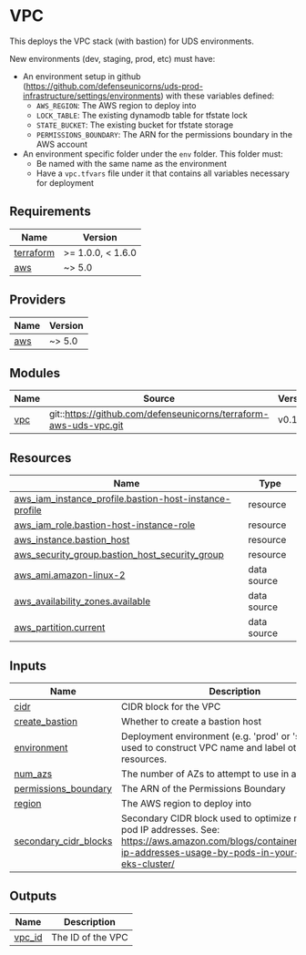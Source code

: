 # VPC

This deploys the VPC stack (with bastion) for UDS environments.

New environments (dev, staging, prod, etc) must have:
- An environment setup in github (https://github.com/defenseunicorns/uds-prod-infrastructure/settings/environments) with these variables defined:
  - `AWS_REGION`: The AWS region to deploy into
  - `LOCK_TABLE`: The existing dynamodb table for tfstate lock
  - `STATE_BUCKET`: The existing bucket for tfstate storage
  - `PERMISSIONS_BOUNDARY`: The ARN for the permissions boundary in the AWS account
- An environment specific folder under the `env` folder. This folder must:
  - Be named with the same name as the environment
  - Have a `vpc.tfvars` file under it that contains all variables necessary for deployment

<!-- BEGIN_TF_DOCS -->
## Requirements

| Name | Version |
|------|---------|
| <a name="requirement_terraform"></a> [terraform](#requirement\_terraform) | >= 1.0.0, < 1.6.0 |
| <a name="requirement_aws"></a> [aws](#requirement\_aws) | ~> 5.0 |

## Providers

| Name | Version |
|------|---------|
| <a name="provider_aws"></a> [aws](#provider\_aws) | ~> 5.0 |

## Modules

| Name | Source | Version |
|------|--------|---------|
| <a name="module_vpc"></a> [vpc](#module\_vpc) | git::https://github.com/defenseunicorns/terraform-aws-uds-vpc.git | v0.1.0 |

## Resources

| Name | Type |
|------|------|
| [aws_iam_instance_profile.bastion-host-instance-profile](https://registry.terraform.io/providers/hashicorp/aws/latest/docs/resources/iam_instance_profile) | resource |
| [aws_iam_role.bastion-host-instance-role](https://registry.terraform.io/providers/hashicorp/aws/latest/docs/resources/iam_role) | resource |
| [aws_instance.bastion_host](https://registry.terraform.io/providers/hashicorp/aws/latest/docs/resources/instance) | resource |
| [aws_security_group.bastion_host_security_group](https://registry.terraform.io/providers/hashicorp/aws/latest/docs/resources/security_group) | resource |
| [aws_ami.amazon-linux-2](https://registry.terraform.io/providers/hashicorp/aws/latest/docs/data-sources/ami) | data source |
| [aws_availability_zones.available](https://registry.terraform.io/providers/hashicorp/aws/latest/docs/data-sources/availability_zones) | data source |
| [aws_partition.current](https://registry.terraform.io/providers/hashicorp/aws/latest/docs/data-sources/partition) | data source |

## Inputs

| Name | Description | Type | Default | Required |
|------|-------------|------|---------|:--------:|
| <a name="input_cidr"></a> [cidr](#input\_cidr) | CIDR block for the VPC | `string` | n/a | yes |
| <a name="input_create_bastion"></a> [create\_bastion](#input\_create\_bastion) | Whether to create a bastion host | `bool` | `true` | no |
| <a name="input_environment"></a> [environment](#input\_environment) | Deployment environment (e.g. 'prod' or 'staging'), used to construct VPC name and label other resources. | `string` | n/a | yes |
| <a name="input_num_azs"></a> [num\_azs](#input\_num\_azs) | The number of AZs to attempt to use in a region. | `number` | `2` | no |
| <a name="input_permissions_boundary"></a> [permissions\_boundary](#input\_permissions\_boundary) | The ARN of the Permissions Boundary | `string` | `null` | no |
| <a name="input_region"></a> [region](#input\_region) | The AWS region to deploy into | `string` | n/a | yes |
| <a name="input_secondary_cidr_blocks"></a> [secondary\_cidr\_blocks](#input\_secondary\_cidr\_blocks) | Secondary CIDR block used to optimize node and pod IP addresses.  See: https://aws.amazon.com/blogs/containers/optimize-ip-addresses-usage-by-pods-in-your-amazon-eks-cluster/ | `list(string)` | `[]` | no |

## Outputs

| Name | Description |
|------|-------------|
| <a name="output_vpc_id"></a> [vpc\_id](#output\_vpc\_id) | The ID of the VPC |
<!-- END_TF_DOCS -->
